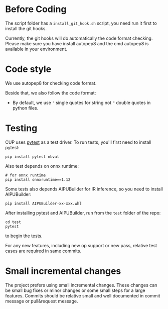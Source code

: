 <!--- SPDX-License-Identifier: Apache-2.0 -->


# Before Coding

The script folder has a `install_git_hook.sh` script, you need run it first to install the git hooks.

Currently, the git hooks will do automatically the code format checking. Please make sure you have install autopep8 and the cmd autopep8 is available in your environment.

# Code style

We use autopep8 for checking code format.

Beside that, we also follow the code format:

  * By default, we use `'` single quotes for string not `"` double quotes in python files.


# Testing

CUP uses [pytest](https://docs.pytest.org) as a test driver. To run tests, you'll first need to install pytest:

```
pip install pytest nbval
```
Also test depends on onnx runtime:
```
# for onnx runtime
pip install onnxruntime==1.12
```

Some tests also depends AIPUBuilder for IR inference, so you need to install AIPUBuilder:
```
pip install AIPUBuilder-xx-xxx.whl
```

After installing pytest and AIPUBuilder, run from the `test` folder of the repo:

```
cd test
pytest
```

to begin the tests.

For any new features, including new op support or new pass, relative test cases are required in same commits.

# Small incremental changes

The project prefers  using small incremental changes. These changes can be small bug fixes or minor changes or some small steps for a large features. Commits should be relative small and well documented in commit message or pull&request message.

